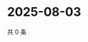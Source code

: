 # 2025-08-03

共 0 条

<!-- BEGIN ZHIHUVIDEO -->
<!-- 最后更新时间 Sun Aug 03 2025 12:41:00 GMT+0800 (China Standard Time) -->

<!-- END ZHIHUVIDEO -->
